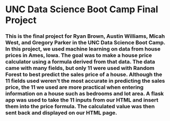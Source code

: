 # UNC Data Science Boot Camp Final Project

### This is the final project for Ryan Brown, Austin Williams, Micah West, and Gregory Parker in the UNC Data Science Boot Camp. In this project, we used machine learning on data from house prices in Ames, Iowa. The goal was to make a house price calculator using a formula derived from that data. The data came with many fields, but only 11 were used with Random Forest to best predict the sales price of a house. Although the 11 fields used weren't the most accurate in predicting the sales price, the 11 we used are more practical when entering information on a house such as bedrooms and lot area. A flask app was used to take the 11 inputs from our HTML and insert them into the price formula. The calculated value was then sent back and displayed on our HTML page.
